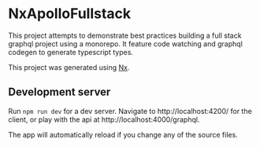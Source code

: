 # NxApolloFullstack

This project attempts to demonstrate best practices building a full stack graphql project using a monorepo. It feature code watching and graphql codegen to generate typescript types.

This project was generated using [Nx](https://nx.dev).

## Development server

Run `npm run dev` for a dev server. Navigate to http://localhost:4200/ for the client, or play with the api at http://localhost:4000/graphql.

The app will automatically reload if you change any of the source files.
